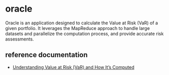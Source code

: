 # oracle
Oracle is an application designed to calculate the Value at Risk (VaR) of a given portfolio. 
It leverages the MapReduce approach to handle large datasets and parallelize the computation process, and provide accurate risk assessments.

## reference documentation
* [Understanding Value at Risk (VaR) and How It’s Computed](https://www.investopedia.com/terms/v/var.asp)
